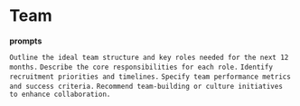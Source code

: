 # Team

**prompts**

`Outline the ideal team structure and key roles needed for the next 12 months.`
`Describe the core responsibilities for each role.`
`Identify recruitment priorities and timelines.`
`Specify team performance metrics and success criteria.`
`Recommend team-building or culture initiatives to enhance collaboration.`